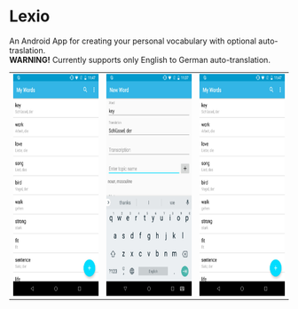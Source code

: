 # Lexio
An Android App for creating your personal vocabulary with optional auto-traslation.<br />
<b>WARNING!</b> Currently supports only English to German auto-translation.

<table>
  <tr>
    <td>
      <img src="https://github.com/ancientloregames/Lexio/blob/master/screens/screen_2_s.jpg" height="400" />
    </td>
    <td>
      <img src="https://github.com/ancientloregames/Lexio/blob/master/screens/screen_1_s.jpg" height="400" />
     </td>
     <td>
      <img src="https://github.com/ancientloregames/Lexio/blob/master/screens/screen_3_s.jpg" height="400" />
    </td>
  </tr>
</table>
